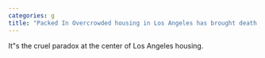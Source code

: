 ```yaml
---
categories: g
title: "Packed In Overcrowded housing in Los Angeles has brought death by design"
---
```

It"s the cruel paradox at the center of Los Angeles housing. 